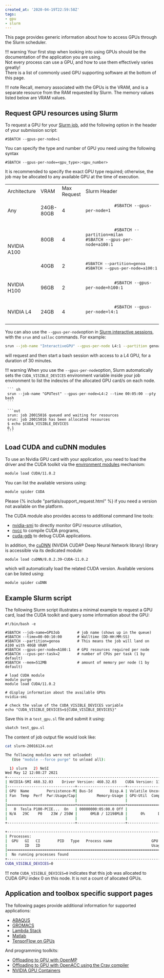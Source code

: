```yaml
---
created_at: '2020-04-19T22:59:58Z'
tags:
- gpu
- slurm
---
```


This page provides generic information about how to access GPUs through the Slurm scheduler.

!!! warning
    Your first stop when looking into using GPUs should be the documentation
    of the application you are using.  
    Not every process can use a GPU, and how to use them effectively varies greatly!  
    There is a list of commonly used GPU supporting software at the bottom of this page.

!!! note
     Recall, memory associated with the GPUs is the VRAM, and is a separate resource from the RAM requested by Slurm. The memory values listed below are VRAM values.

## Request GPU resources using Slurm

To request a GPU for your [Slurm job](../../Getting_Started/Next_Steps/Submitting_your_first_job.md), add
the following option in the header of your submission script:

```sl
#SBATCH --gpus-per-node=1
```

You can specify the type and number of GPU you need using the following
syntax

``` sl
#SBATCH --gpus-per-node=<gpu_type>:<gpu_number>
```

It is recommended to specify the exact GPU type required; otherwise, the job may be allocated to any available GPU at the time of execution.

<table>
    <tr>
        <td>Architecture</td>
        <td>VRAM</td>
        <td>Max Request</td>
        <td>Slurm Header</td>
    </tr>
    <tr>
        <td>Any</td>
        <td>24GB-80GB</td>
        <td>4</td>
        <td><pre>
            <code>#SBATCH --gpus-per-node=1</code>
        </pre></td>
    </tr>
    <tr>
        <td rowspan="2">NVIDIA A100</td>
        <td>80GB</td>
        <td>4</td>
        <td><pre>
            <code>#SBATCH --partition=milan<br>#SBATCH --gpus-per-node=a100:1</code>
        </pre></td>
    </tr>
    <tr>
        <td>40GB</td>
        <td>2</td>
        <td><pre>#SBATCH --partition=genoa<br>#SBATCH --gpus-per-node=a100:1</pre></td>
    </tr>
    <tr>
        <td>NVIDIA H100</td>
        <td>96GB</td>
        <td>2</td>
        <td><pre>
            <code>#SBATCH --gpus-per-node=h100:1</code>
        </pre></td>
    </tr>
    <tr>
        <td>NVIDIA L4</td>
        <td>24GB</td>
        <td>4</td>
        <td><pre>
            <code>#SBATCH --gpus-per-node=l4:1</code>
        </pre></td>
    </tr>
</table>

You can also use the `--gpus-per-node`option in
[Slurm interactive sessions](./Slurm_Interactive_Sessions.md),
with the `srun` and `salloc` commands. For example:

``` sh
srun --job-name "InteractiveGPU" --gpus-per-node L4:1 --partition genoa --cpus-per-task 8 --mem 2GB --time 00:30:00 --pty bash
```

will request and then start a bash session with access to a L4 GPU, for a
duration of 30 minutes.

!!! warning
     When you use the `--gpus-per-node`option, Slurm automatically sets the
     `CUDA_VISIBLE_DEVICES` environment variable inside your job
     environment to list the index/es of the allocated GPU card/s on each
     node.

     ``` sh
     srun --job-name "GPUTest" --gpus-per-node=L4:2 --time 00:05:00 --pty bash
     ```
     
     ```out
     srun: job 20015016 queued and waiting for resources
     srun: job 20015016 has been allocated resources
     $ echo $CUDA_VISIBLE_DEVICES
     0,1
     ```

## Load CUDA and cuDNN modules

To use an Nvidia GPU card with your application, you need to load the
driver and the CUDA toolkit via the [environment modules](../Supported_Applications/index.md)
mechanism:

``` sh
module load CUDA/11.0.2
```

You can list the available versions using:

``` sh
module spider CUDA
```

Please {% include "partials/support_request.html" %} if you need a version not
available on the platform.


The CUDA module also provides access to additional command line tools:

- [nvidia-smi](https://developer.nvidia.com/nvidia-system-management-interface)
            to directly monitor GPU resource utilisation,
- [nvcc](https://docs.nvidia.com/cuda/cuda-compiler-driver-nvcc/index.html)
            to compile CUDA programs,
- [cuda-gdb](https://docs.nvidia.com/cuda/cuda-gdb/index.html)
            to debug CUDA applications.

In addition, the [cuDNN](https://developer.nvidia.com/cudnn) (NVIDIA
CUDA® Deep Neural Network library) library is accessible via its
dedicated module:

``` sh
module load cuDNN/8.0.2.39-CUDA-11.0.2
```

which will automatically load the related CUDA version. Available
versions can be listed using:

``` sh
module spider cuDNN
```

## Example Slurm script

The following Slurm script illustrates a minimal example to request a
GPU card, load the CUDA toolkit and query some information about the
GPU:

``` sl
#!/bin/bash -e

#SBATCH --job-name=GPUJob        # job name (shows up in the queue)
#SBATCH --time=00-00:10:00       # Walltime (DD-HH:MM:SS)
#SBATCH --partition=genoa        # This means the job will land on A100 with 40GB VRAM
#SBATCH --gpus-per-node=A100:1   # GPU resources required per node
#SBATCH --cpus-per-task=2        # number of CPUs per task (1 by default)
#SBATCH --mem=512MB              # amount of memory per node (1 by default)

# load CUDA module
module purge
module load CUDA/11.0.2

# display information about the available GPUs
nvidia-smi

# check the value of the CUDA_VISIBLE_DEVICES variable
echo "CUDA_VISIBLE_DEVICES=${CUDA_VISIBLE_DEVICES}"
```

Save this in a `test_gpu.sl` file and submit it using:

``` sh
sbatch test_gpu.sl
```

The content of job output file would look like:

``` sh
cat slurm-20016124.out
```

```sh
The following modules were not unloaded:
   (Use "module --force purge" to unload all):

  1) slurm   2) NeSI
Wed May 12 12:08:27 2021
+-----------------------------------------------------------------------------+
| NVIDIA-SMI 460.32.03    Driver Version: 460.32.03    CUDA Version: 11.2     |
|-------------------------------+----------------------+----------------------+
| GPU  Name        Persistence-M| Bus-Id        Disp.A | Volatile Uncorr. ECC |
| Fan  Temp  Perf  Pwr:Usage/Cap|         Memory-Usage | GPU-Util  Compute M. |
|                               |                      |               MIG M. |
|===============================+======================+======================|
|   0  Tesla P100-PCIE...  On   | 00000000:05:00.0 Off |                    0 |
| N/A   29C    P0    23W / 250W |      0MiB / 12198MiB |      0%      Default |
|                               |                      |                  N/A |
+-------------------------------+----------------------+----------------------+

+-----------------------------------------------------------------------------+
| Processes:                                                                  |
|  GPU   GI   CI        PID   Type   Process name                  GPU Memory |
|        ID   ID                                                   Usage      |
|=============================================================================|
|  No running processes found                                                 |
+-----------------------------------------------------------------------------+
CUDA_VISIBLE_DEVICES=0
```

!!! note
    `CUDA_VISIBLE_DEVICES=0` indicates that this job was allocated to CUDA
     GPU index 0 on this node. It is not a count of allocated GPUs.


## Application and toolbox specific support pages

The following pages provide additional information for supported
applications:

- [ABAQUS](../Supported_Applications/ABAQUS.md#examples)
- [GROMACS](../Supported_Applications/GROMACS.md)
- [Lambda Stack](../Supported_Applications/Lambda_Stack.md)
- [Matlab](../Supported_Applications/MATLAB.md#using-gpus)
- [TensorFlow on GPUs](../Supported_Applications/TensorFlow_on_GPUs.md)

And programming toolkits:

- [Offloading to GPU with OpenMP](../HPC_Software_Environment/Offloading_to_GPU_with_OpenMP.md)
- [Offloading to GPU with OpenACC using the Cray compiler](../HPC_Software_Environment/Offloading_to_GPU_with_OpenACC.md)
- [NVIDIA GPU Containers](../HPC_Software_Environment/NVIDIA_GPU_Containers.md)

